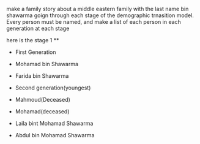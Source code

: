 make a family story about a middle eastern family with the last name bin shawarma goign through each stage of the demographic trnasition model. Every person must be named, and make a list of each person in each generation at each stage

here is the stage 1 
**

- First Generation 
    

- Mohamad bin Shawarma
    
- Farida bin Shawarma
    

- Second generation(youngest)
    

- Mahmoud(Deceased)
    
- Mohamad(deceased)
    
- Laila bint Mohamad Shawarma
    
- Abdul bin Mohamad Shawarma
    

  